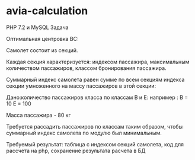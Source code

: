 # avia-calculation
PHP 7.2 и MySQL 
Задача

Оптимальная центровка ВС:

Самолет состоит из секций.

Каждая секция характеризуется: индексом пассажира, максимальным количеством пассажиров, классом бронирования пассажира.

Суммарный индекс самолета равен сумме по всем секциям индекса секции умноженного на массу пассажиров в этой секции: 

Дано:количество пассажиров класса по классам B и Е:
 например : 
B = 10
E = 100

Масса пассажира - 80 кг

Требуется рассадить пассажиров по классам таким образом, чтобы суммарный индекс самолета по модулю был минимальным.

Требуемый результат: таблица с индексом секций самолета, код для рассчета на php, сохранение результата расчета в БД


